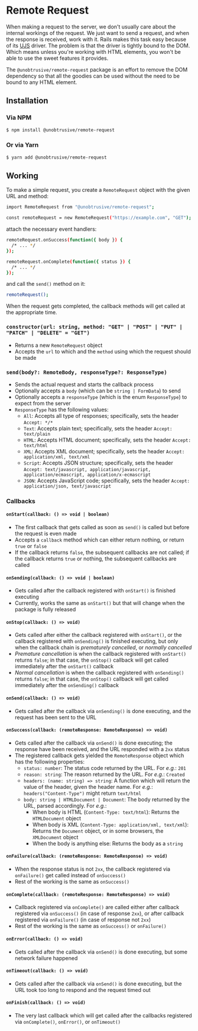 # Remote Request

When making a request to the server, we don't usually care about the internal workings of the request. We just want to send a request, and when the response is received, work with it. Rails makes this task easy because of its [UJS](https://github.com/rails/rails-ujs) driver. The problem is that the driver is tightly bound to the DOM. Which means unless you're working with HTML elements, you won't be able to use the sweet features it provides.

The `@unobtrusive/remote-request` package is an effort to remove the DOM dependency so that all the goodies can be used without the need to be bound to any HTML element.

## Installation

### Via NPM

```sh
$ npm install @unobtrusive/remote-request
```

### Or via Yarn

```sh
$ yarn add @unobtrusive/remote-request
```

## Working

To make a simple request, you create a `RemoteRequest` object with the given URL and method:

```sh
import RemoteRequest from "@unobtrusive/remote-request";

const remoteRequest = new RemoteRequest("https://example.com", "GET");
```

attach the necessary event handlers:

```sh
remoteRequest.onSuccess(function({ body }) {
  /* ... */
});

remoteRequest.onComplete(function({ status }) {
  /* ... */
});
```

and call the `send()` method on it:

```sh
remoteRequest();
```

When the request gets completed, the callback methods will get called at the appropriate time.

### `constructor(url: string, method: "GET" | "POST" | "PUT" | "PATCH" | "DELETE" = "GET")`

- Returns a new `RemoteRequest` object
- Accepts the `url` to which and the `method` using which the request should be made

### `send(body?: RemoteBody, responseType?: ResponseType)`

- Sends the actual request and starts the callback process
- Optionally accepts a `body` (which can be `string | FormData`) to send
- Optionally accepts a `responseType` (which is the enum `ResponseType`) to expect from the server
- `ResponseType` has the following values:
  - `All`: Accepts all type of responses; specifically, sets the header `Accept: */*`
  - `Text`: Accepts plain text; specifically, sets the header `Accept: text/plain`
  - `HTML`: Accepts HTML document; specifically, sets the header `Accept: text/html`
  - `XML`: Accepts XML document; specifically, sets the header `Accept: application/xml, text/xml`
  - `Script`: Accepts JSON structure; specifically, sets the header `Accept: text/javascript, application/javascript, application/ecmascript, application/x-ecmascript`
  - `JSON`: Accepts JavaScript code; specifically, sets the header `Accept: application/json, text/javascript`

### Callbacks

#### `onStart(callback: () => void | boolean)`

- The first callback that gets called as soon as `send()` is called but before the request is even made
- Accepts a `callback` method which can either return nothing, or return `true` or `false`
- If the callback returns `false`, the subsequent callbacks are not called; if the callback returns `true` or nothing, the subsequent callbacks are called

#### `onSending(callback: () => void | boolean)`

- Gets called after the callback registered with `onStart()` is finished executing
- Currently, works the same as `onStart()` but that will change when the package is fully released

#### `onStop(callback: () => void)`

- Gets called after either the callback registered with `onStart()`, or the callback registered with `onSending()` is finished executing, but only when the callback chain is _prematurely cancelled_, or _normally cancelled_
- _Premature cancellation_ is when the callback registered with `onStart()` returns `false`; in that case, the `onStop()` callback will get called immediately after the `onStart()` callback
- _Normal cancellation_ is when the callback registered with `onSending()` returns `false`; in that case, the `onStop()` callback will get called immediately after the `onSending()` callback

#### `onSend(callback: () => void)`

- Gets called after the callback via `onSending()` is done executing, and the request has been sent to the URL

#### `onSuccess(callback: (remoteResponse: RemoteResponse) => void)`

- Gets called after the callback via `onSend()` is done executing; the response have been received, and the URL responded with a `2xx` status
- The registered callback gets yielded the `RemoteResponse` object which has the following properties:
  - `status: number`: The status code returned by the URL. For _e.g._: `201`
  - `reason: string`: The reason returned by the URL. For _e.g._: `Created`
  - `headers: (name: string) => string`: A function which will return the value of the header, given the header name. For _e.g._: `headers("Content-Type")` might return `text/html`
  - `body: string | HTMLDocument | Document`: The body returned by the URL, parsed accordingly. For _e.g._:
    - When body is HTML (`Content-Type: text/html`): Returns the `HTMLDocument` object
    - When body is XML (`Content-Type: application/xml, text/xml`): Returns the `Document` object, or in some browsers, the `XMLDocument` object
    - When the body is anything else: Returns the body as a `string`

#### `onFailure(callback: (remoteResponse: RemoteResponse) => void)`

- When the response status is not `2xx`, the callback registered via `onFailure()` get called instead of `onSuccess()`
- Rest of the working is the same as `onSuccess()`

#### `onComplete(callback: (remoteResponse: RemoteResponse) => void)`

- Callback registered via `onComplete()` are called either after callback registered via `onSuccess()` (in case of response `2xx`), or after callback registered via `onFailure()` (in case of response not `2xx`)
- Rest of the working is the same as `onSuccess()` or `onFailure()`

#### `onError(callback: () => void)`

- Gets called after the callback via `onSend()` is done executing, but some network failure happened

#### `onTimeout(callback: () => void)`

- Gets called after the callback via `onSend()` is done executing, but the URL took too long to respond and the request timed out

#### `onFinish(callback: () => void)`

- The very last callback which will get called after the callbacks registered via `onComplete()`, `onError()`, or `onTimeout()`
